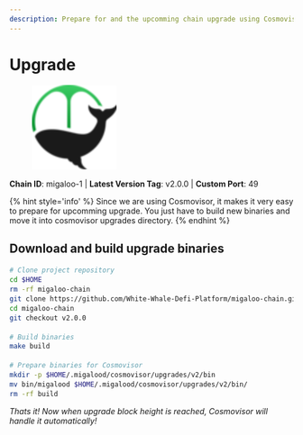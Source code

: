 ```yaml
---
description: Prepare for and the upcomming chain upgrade using Cosmovisor.
---
```


# Upgrade

<figure><img src="https://raw.githubusercontent.com/kj89/cosmos-images/main/logos/migaloo.png" width="150" alt=""><figcaption></figcaption></figure>

**Chain ID**: migaloo-1 | **Latest Version Tag**: v2.0.0 | **Custom Port**: 49

{% hint style='info' %}
Since we are using Cosmovisor, it makes it very easy to prepare for upcomming upgrade.
You just have to build new binaries and move it into cosmovisor upgrades directory.
{% endhint %}

## Download and build upgrade binaries

```bash
# Clone project repository
cd $HOME
rm -rf migaloo-chain
git clone https://github.com/White-Whale-Defi-Platform/migaloo-chain.git
cd migaloo-chain
git checkout v2.0.0

# Build binaries
make build

# Prepare binaries for Cosmovisor
mkdir -p $HOME/.migalood/cosmovisor/upgrades/v2/bin
mv bin/migalood $HOME/.migalood/cosmovisor/upgrades/v2/bin/
rm -rf build
```

*Thats it! Now when upgrade block height is reached, Cosmovisor will handle it automatically!*
